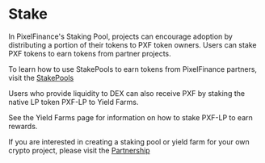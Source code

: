 # Stake

In PixelFinance's Staking Pool, projects can encourage adoption by distributing a portion of their tokens to PXF token owners. Users can stake PXF tokens to earn tokens from partner projects.

To learn how to use StakePools to earn tokens from PixelFinance partners, visit the [StakePools](staking-pools/)&#x20;

Users who provide liquidity to DEX can also receive PXF by staking the native LP token PXF-LP to Yield Farms.

See the Yield Farms page for information on how to stake PXF-LP to earn rewards.

If you are interested in creating a staking pool or yield farm for your own crypto project, please visit the [Partnership](../../welcome/contact-us/business-partnerships.md)
